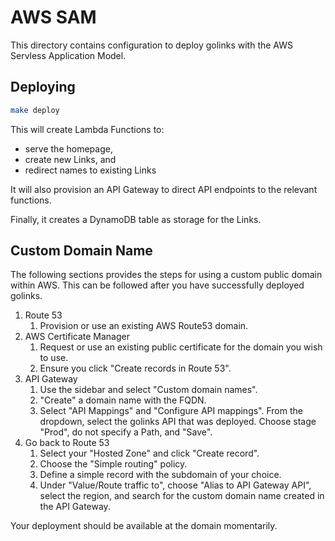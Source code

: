 # AWS SAM

This directory contains configuration to deploy golinks with the AWS Servless Application Model.

## Deploying

```sh
make deploy
```

This will create Lambda Functions to:
- serve the homepage,
- create new Links, and
- redirect names to existing Links

It will also provision an API Gateway to direct API endpoints to the relevant functions.

Finally, it creates a DynamoDB table as storage for the Links.

## Custom Domain Name

The following sections provides the steps for using a custom public domain within AWS.
This can be followed after you have successfully deployed golinks.

1. Route 53 
   1. Provision or use an existing AWS Route53 domain.
2. AWS Certificate Manager
   1. Request or use an existing public certificate for the domain you wish to use. 
   2. Ensure you click "Create records in Route 53".
3. API Gateway
   1. Use the sidebar and select "Custom domain names".
   2. "Create" a domain name with the FQDN. 
   3. Select "API Mappings" and "Configure API mappings". From the dropdown, select the golinks API that was deployed.
   Choose stage "Prod", do not specify a Path, and "Save".
4. Go back to Route 53
   1. Select your "Hosted Zone" and click "Create record".
   2. Choose the "Simple routing" policy.
   3. Define a simple record with the subdomain of your choice.
   4. Under "Value/Route traffic to", choose "Alias to API Gateway API", select the region, and search for the custom domain name created in the API Gateway.

Your deployment should be available at the domain momentarily.